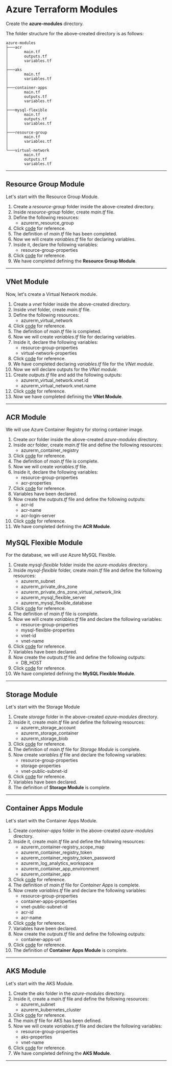 # Azure Terraform Modules

Create the **azure-modules** directory.

The folder structure for the above-created directory is as follows:

```
azure-modules
├───acr
│       main.tf
│       outputs.tf
│       variables.tf
│
├───aks
│       main.tf
│       variables.tf
│
├───container-apps
│       main.tf
│       outputs.tf
│       variables.tf
│
├───mysql-flexible
│       main.tf
│       outputs.tf
│       variables.tf
│
├───resource-group
│       main.tf
│       variables.tf
│
└───virtual-network
        main.tf
        outputs.tf
        variables.tf
```

---

## Resource Group Module
Let's start with the Resource Group Module.
1. Create a *resource-group* folder inside the above-created directory.
2. Inside *resource-group* folder, create *main.tf* file.
3. Define the following resources:
    - azurerm_resource_group
4. Click [code](https://github.com/sahilphule/templates/blob/master/terraform/modules/azure/resource-group/main.tf) for reference.
5. The definition of *main.tf* file has been completed.
6. Now we will create *variables.tf* file for declaring variables.
7. Inside it, declare the following variables:
    - resource-group-properties
8. Click [code](https://github.com/sahilphule/templates/blob/master/terraform/modules/azure/resource-group/variables.tf) for reference.
9. We have completed defining the **Resource Group Module**.

---

## VNet Module
Now, let's create a Virtual Network module.
1. Create a *vnet* folder inside the above-created directory.
2. Inside *vnet* folder, create *main.tf* file.
3. Define the following resources:
    - azurerm_virtual_network
4. Click [code](https://github.com/sahilphule/templates/blob/master/terraform/modules/azure/virtual-network/main.tf) for reference.
5. The definition of *main.tf* file is completed.
6. Now we will create *variables.tf* file for declaring variables.
7. Inside it, declare the following variables:
    - resource-group-properties
    - virtual-network-properties
8. Click [code](https://github.com/sahilphule/templates/blob/master/terraform/modules/azure/virtual-network/variables.tf) for reference.
9. We have completed declaring *variables.tf* file for the *VNet module*.
10. Now we will declare outputs for the *VNet module*.
11. Create *outputs.tf* file and add the following outputs:
    - azurerm_virtual_network.vnet.id
    - azurerm_virtual_network.vnet.name
12. Click [code](https://github.com/sahilphule/templates/blob/master/terraform/modules/azure/virtual-network/outputs.tf) for reference.
13. Now we have completed defining the **VNet Module**.

---

## ACR Module
We will use Azure Container Registry for storing container image.
1. Create *acr* folder inside the above-created *azure-modules* directory.
2. Inside *acr* folder, create *main.tf* file and define the following resources:
    - azurerm_container_registry
3. Click [code](https://github.com/sahilphule/templates/blob/master/terraform/modules/azure/acr/main.tf) for reference.
4. The definition of *main.tf* file is complete.
5. Now we will create *variables.tf* file.
6. Inside it, declare the following variables:
    - resource-group-properties
    - acr-properties
7. Click [code](https://github.com/sahilphule/templates/blob/master/terraform/modules/azure/acr/variables.tf) for reference.
8. Variables have been declared.
9. Now create the *outputs.tf* file and define the following outputs:
    - acr-id
    - acr-name
    - acr-login-server
10. Click [code](https://github.com/sahilphule/templates/blob/master/terraform/modules/azure/acr/outputs.tf) for reference.
11. We have completed defining the **ACR Module**.

## MySQL Flexible Module
For the database, we will use Azure MySQL Flexible.
1. Create *mysql-flexible* folder inside the *azure-modules* directory.
2. Inside *mysql-flexible* folder, create *main.tf* file and define the following resources:
    - azurerm_subnet
    - azurerm_private_dns_zone
    - azurerm_private_dns_zone_virtual_network_link
    - azurerm_mysql_flexible_server
    - azurerm_mysql_flexible_database
3. Click [code](https://github.com/sahilphule/templates/blob/master/terraform/modules/azure/mysql-flexible/main.tf) for reference.
4. The definition of *main.tf* file is complete.
5. Now we will create *variables.tf* file and declare the following variables:
    - resource-group-properties
    - mysql-flexible-properties
    - vnet-id
    - vnet-name
6. Click [code](https://github.com/sahilphule/templates/blob/master/terraform/modules/azure/mysql-flexible/variables.tf) for reference.
7. Variables have been declared.
8. Now create the *outputs.tf* file and define the following outputs:
    - DB_HOST
9. Click [code](https://github.com/sahilphule/templates/blob/master/terraform/modules/azure/mysql-flexible/outputs.tf) for reference.
10. We have completed defining the **MySQL Flexible Module**.

---
## Storage Module
Let's start with the Storage Module
1. Create *storage* folder in the above-created *azure-modules* directory.
2. Inside it, create *main.tf* file and define the following resources:
    - azurerm_storage_account
    - azurerm_storage_container
    - azurerm_storage_blob
3. Click [code](https://github.com/sahilphule/templates/blob/master/terraform/modules/azure/storage/main.tf) for reference.
4. The definition of *main.tf* file for *Storage Module* is complete.
5. Now create *variables.tf* file and declare the following variables:
    - resource-group-properties
    - storage-properties
    - vnet-public-subnet-id
6. Click [code](https://github.com/sahilphule/templates/blob/master/terraform/modules/azure/storage/variables.tf) for reference.
7. Variables have been declared.
8. The definition of **Storage Module** is complete.

---

## Container Apps Module
Let's start with the Container Apps Module.
1. Create *container-apps* folder in the above-created *azure-modules* directory.
2. Inside it, create *main.tf* file and define the following resources:
    - azurerm_container-registry_scope_map
    - azurerm_container_registry_token
    - azurerm_container_registry_token_password
    - azurerm_log_analytics_workspace
    - azurerm_container_app_environment
    - azurerm_container_app
3. Click [code](https://github.com/sahilphule/templates/blob/master/terraform/modules/azure/container-apps/main.tf) for reference.
4. The definition of *main.tf* file for *Container Apps* is complete.
5. Now create *variables.tf* file and declare the following variables:
    - resource-group-properties
    - container-apps-properties
    - vnet-public-subnet-id
    - acr-id
    - acr-name
6. Click [code](https://github.com/sahilphule/templates/blob/master/terraform/modules/azure/container-apps/variables.tf) for reference.
7. Variables have been declared.
8. Now create the *outputs.tf* file and define the following outputs:
    - container-apps-url
9. Click [code](https://github.com/sahilphule/templates/blob/master/terraform/modules/azure/container-apps/outputs.tf) for reference.
10. The definition of **Container Apps Module** is complete.

---

## AKS Module
Let's start with the AKS Module.
1. Create the *aks* folder in the *azure-modules* directory.
2. Inside it, create a *main.tf* file and define the following resources:
    - azurerm_subnet
    - azurerm_kubernetes_cluster
3. Click [code](https://github.com/sahilphule/templates/blob/master/terraform/modules/azure/aks/main.tf) for reference.
4. The *main.tf* file for AKS has been defined.
5. Now we will create *variables.tf* file and declare the following variables:
    - resource-group-properties
    - aks-properties
    - vnet-name
6. Click [code](https://github.com/sahilphule/templates/blob/master/terraform/modules/azure/aks/variables.tf) for reference.
7. We have completed defining the **AKS Module**.

---